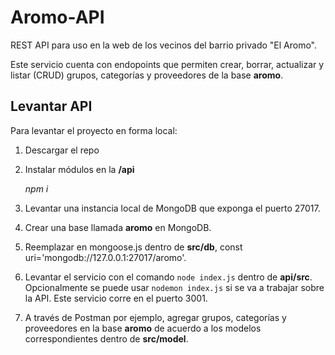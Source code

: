 # Aromo-API
REST API para uso en la web de los vecinos del barrio privado "El Aromo".

Este servicio cuenta con endopoints que permiten crear, borrar, actualizar y listar (CRUD) grupos, categorías y proveedores de la base **aromo**. 


## Levantar API
Para levantar el proyecto en forma local:

 1. Descargar el repo
 2. Instalar módulos en la  **/api**

    *npm i* 

 3. Levantar una instancia local de MongoDB que exponga el puerto 27017. 
 4. Crear una base llamada **aromo** en MongoDB.
 5. Reemplazar en mongoose.js dentro de **src/db**, const uri='mongodb://127.0.0.1:27017/aromo'.
 6. Levantar el servicio con el comando `node index.js` dentro de **api/src**. Opcionalmente se puede usar `nodemon index.js` si se va a trabajar sobre la API. Este servicio corre en el puerto 3001.
 7. A través de Postman por ejemplo, agregar grupos, categorías y proveedores en la base **aromo** de acuerdo a los modelos correspondientes dentro de **src/model**.
